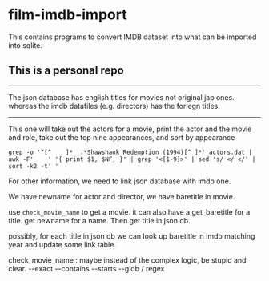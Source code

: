 # film-imdb-import

This contains programs to convert IMDB dataset into what can be
imported into sqlite.

## This is a personal repo

-----------

The json database has english titles for movies not original jap ones.
whereas the imdb datafiles (e.g. directors) has the foriegn titles.

------------------------------------------------------------------------

This one will take out the actors for a movie, print the actor and the
movie and role, take out the top nine appearances, and sort by
appearance

    grep -o '^[^	]*	.*Shawshank Redemption (1994)[^	]*' actors.dat | awk -F'	' '{ print $1, $NF; }' | grep '<[1-9]>' | sed 's/ </ </' | sort -k2 -t'	'


For other information, we need to link json database with imdb one.

We have newname for actor and director,
we have baretitle in movie.

use `check_movie_name` to get a movie. it can also have a get_baretitle
for a title.
get newname for a name.
Then get title in json db.

possibly, for each title in json db we can look up baretitle in imdb
matching year and update some link table.


check_movie_name : maybe instead of the complex logic, be stupid and
clear.
--exact
--contains
--starts
--glob / regex

